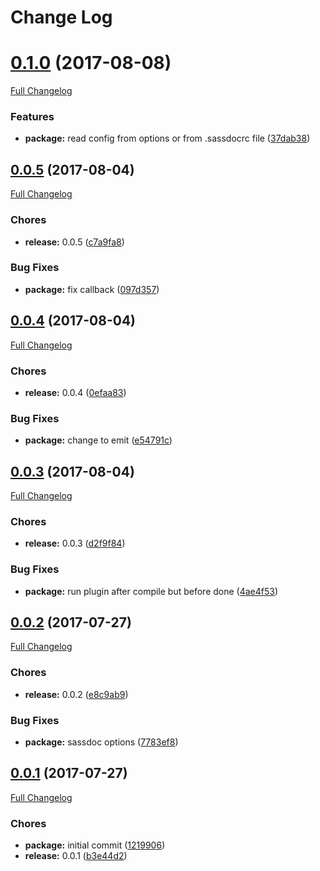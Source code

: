 # Change Log

<a name="0.1.0"></a>
# [0.1.0](https://github.com/design4pro/sassdoc-webpack-plugin/tree/v0.1.0) (2017-08-08)

[Full Changelog](https://github.com/design4pro/sassdoc-webpack-plugin/compare/v0.0.5...v0.1.0)


### Features

* **package:** read config from options or from .sassdocrc file ([37dab38](https://github.com/design4pro/sassdoc-webpack-plugin/commit/37dab38))<br>


<a name="0.0.5"></a>
## [0.0.5](https://github.com/design4pro/sassdoc-webpack-plugin/tree/v0.0.5) (2017-08-04)

[Full Changelog](https://github.com/design4pro/sassdoc-webpack-plugin/compare/v0.0.4...v0.0.5)


### Chores

* **release:** 0.0.5 ([c7a9fa8](https://github.com/design4pro/sassdoc-webpack-plugin/commit/c7a9fa8))<br>


### Bug Fixes

* **package:** fix callback ([097d357](https://github.com/design4pro/sassdoc-webpack-plugin/commit/097d357))<br>


<a name="0.0.4"></a>
## [0.0.4](https://github.com/design4pro/sassdoc-webpack-plugin/tree/v0.0.4) (2017-08-04)

[Full Changelog](https://github.com/design4pro/sassdoc-webpack-plugin/compare/v0.0.3...v0.0.4)


### Chores

* **release:** 0.0.4 ([0efaa83](https://github.com/design4pro/sassdoc-webpack-plugin/commit/0efaa83))<br>


### Bug Fixes

* **package:** change to emit ([e54791c](https://github.com/design4pro/sassdoc-webpack-plugin/commit/e54791c))<br>


<a name="0.0.3"></a>
## [0.0.3](https://github.com/design4pro/sassdoc-webpack-plugin/tree/v0.0.3) (2017-08-04)

[Full Changelog](https://github.com/design4pro/sassdoc-webpack-plugin/compare/v0.0.2...v0.0.3)


### Chores

* **release:** 0.0.3 ([d2f9f84](https://github.com/design4pro/sassdoc-webpack-plugin/commit/d2f9f84))<br>


### Bug Fixes

* **package:** run plugin after compile but before done ([4ae4f53](https://github.com/design4pro/sassdoc-webpack-plugin/commit/4ae4f53))<br>


<a name="0.0.2"></a>
## [0.0.2](https://github.com/design4pro/sassdoc-webpack-plugin/tree/v0.0.2) (2017-07-27)

[Full Changelog](https://github.com/design4pro/sassdoc-webpack-plugin/compare/v0.0.1...v0.0.2)


### Chores

* **release:** 0.0.2 ([e8c9ab9](https://github.com/design4pro/sassdoc-webpack-plugin/commit/e8c9ab9))<br>


### Bug Fixes

* **package:** sassdoc options ([7783ef8](https://github.com/design4pro/sassdoc-webpack-plugin/commit/7783ef8))<br>


<a name="0.0.1"></a>
## [0.0.1](https://github.com/design4pro/sassdoc-webpack-plugin/tree/v0.0.1) (2017-07-27)

[Full Changelog](https://github.com/design4pro/sassdoc-webpack-plugin/compare/1219906...v0.0.1)


### Chores

* **package:** initial commit ([1219906](https://github.com/design4pro/sassdoc-webpack-plugin/commit/1219906))<br>
* **release:** 0.0.1 ([b3e44d2](https://github.com/design4pro/sassdoc-webpack-plugin/commit/b3e44d2))<br>
